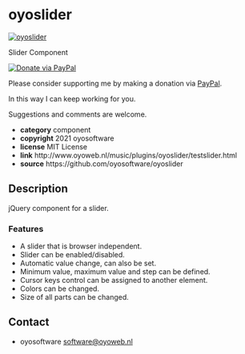 # oyoslider
<a href="http://oyoweb.nl/music/plugins/oyoslider/testslider.html" target="_blank">
  <img src="http://oyoweb.nl/music/plugins/oyoslider/oyoslider.jpg" alt="oyoslider">
</a>
<p>Slider Component</p>
<a href="https://www.paypal.com/cgi-bin/webscr?cmd=_donations&amp;currency_code=EUR&amp;business=software@oyoweb.nl&amp;item_name=donation%20for%20oyoslider" rel="nofollow">
  <img src="https://www.paypalobjects.com/en_US/i/btn/btn_donate_LG.gif" alt="Donate via PayPal" style="max-width: 100%;vertical-align: top">
</a>
<div>
<p style="max-width: 100%;vertical-align: middle">Please consider supporting me by making a donation via <a href="https://www.paypal.com/cgi-bin/webscr?cmd=_donations&amp;currency_code=EUR&amp;business=software@oyoweb.nl&amp;item_name=donation%20for%20oyoslider" rel="nofollow">PayPal</a>.</p>
<p>In this way I can keep working for you.</p>
<p>Suggestions and comments are welcome.</p>
</div>
<ul>
  <li><strong>category</strong> component</li>
  <li><strong>copyright</strong> 2021 oyosoftware </li>
  <li><strong>license</strong> MIT License</li>
  <li><strong>link</strong> http://www.oyoweb.nl/music/plugins/oyoslider/testslider.html</li>
  <li><strong>source</strong> https://github.com/oyosoftware/oyoslider</li>
</ul>
<h2>Description</h2>
<p>jQuery component for a slider.</p>
<h3>Features</h3>
<ul>
  <li>A slider that is browser independent.</li>
  <li>Slider can be enabled/disabled.</li>
  <li>Automatic value change, can also be set.</li>
  <li>Minimum value, maximum value and step can be defined.</li>
  <li>Cursor keys control can be assigned to another element.</li>
  <li>Colors can be changed.</li>
  <li>Size of all parts can be changed.</li>
</ul>
<h2>Contact</h2>
<ul>
<li>oyosoftware <a href="mailto:software@oyoweb.nl">software@oyoweb.nl</a></li>
</ul>
